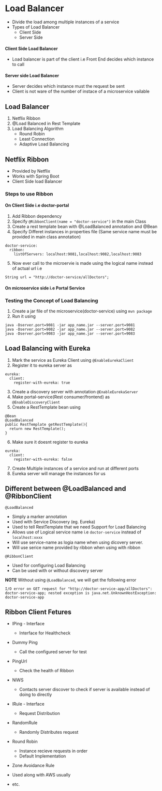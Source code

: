 # Load Balancer
- Divide the load among multiple instances of a service 
- Types of Load Balancer
  - Client Side 
  - Server Side

#### Client Side Load Balancer
- Load balancer is part of the client i.e Front End decides which instance to call

#### Server side Load Balancer
- Server decides which instance must the request be sent
- Client is not ware of the number of instace of a microservice vailable

## Load Balancer 
1. Netflix Ribbon 
2. @Load Balanced in Rest Template 
3. Load Balancing Algorithm 
   - Round Robin
   - Least Connection
   - Adaptive Load Balancing

## Netflix Ribbon
- Provided by Netflix
- Works with Spring Boot
- Client Side load Balancer

### Steps to use Ribbon 

#### On Client Side i.e doctor-portal
1. Add Ribbon dependency 
2. Specify `@RibbonClient(name = "doctor-service")` in the main Class
3. Create a rest template bean with @LoadBalanced  annotation and @Bean
4. Specify Differet instances in properties file (Same service name must be provided in main class annotation)
```
doctor-service:
  ribbon:
    listOfServers: localhost:9081,localhost:9082,localhost:9083
```
5. Now ever call to the microervie is made using the logical name instead of actual url i.e
```
String url = "http://doctor-service/allDoctors";
```

#### On microservice side i.e Portal Service

### Testing the Concept of Load Balancing 
1. Create a jar file of the microservice(doctor-service) using `mvn package`
2. Run it using 
```
java -Dserver.port=9081 -jar app_name.jar --server.port=9081
java -Dserver.port=9082 -jar app_name.jar --server.port=9082
java -Dserver.port=9083 -jar app_name.jar --server.port=9083
```

## Load Balancing with Eureka 
1. Mark the service as Eureka Client using `@EnableEurekaClient`
2. Register it to eureka server as 
```
eureka:
  client:
    register-with-eureka: true
```
3. Create a discovery server with annotation `@EnableEurekaServer`
4. Make portal-service(Rest consumer/frontend) as `@EnableDiscoveryClient`
5. Create a RestTemplate bean using 
```
@Bean
@LoadBalanced
public RestTemplate getRestTemplate(){
  return new RestTemplate();
}
```
6. Make sure it doesnt register to eureka
```
eureka:
  client:
    register-with-eureka: false
```
7. Create Multiple instances of a service and run at different ports
8. Eureka server will manage the instances for us 

## Different between @LoadBalanced and @RibbonClient
`@LoadBalanced` 
- Simply a marker annotation
- Used with Service Discovery (eg. Eureka)
- Used to tell RestTemplate that we need Support for Load Balancing 
- Allows use of Logical service name i.e `doctor-service` instead of `localhost:xxxx`
- Will use service-name as logia name when using dicovery server.
- Will use serice name provided by ribbon when using with ribbon

`@RibbonClient`
- Used for configuring Load Balancing
- Can be used with or without discovery server 


**NOTE**
Without using `@LoadBalanced`, we will get the following error 
```
I/O error on GET request for "http://doctor-service-app/allDoctors": doctor-service-app; nested exception is java.net.UnknownHostException: doctor-service-app
```

## Ribbon Client Fetures 
- IPing - Interface
  - Interface for Healthcheck
- Dummy Ping
  - Call the configured server for test
- PingUrl
  - Check the health of Ribbon 
- NIWS
  - Contacts server discover to check if server is available instead of doing to directly

- IRule - Interface
  - Request Distribution 
- RandomRule
  - Randomly Distributes request
- Round Robin
  - Instance recieve requests in order
  - Default Implementation
- Zone Avoidance Rule
 - Used along with AWS usually
- etc.

